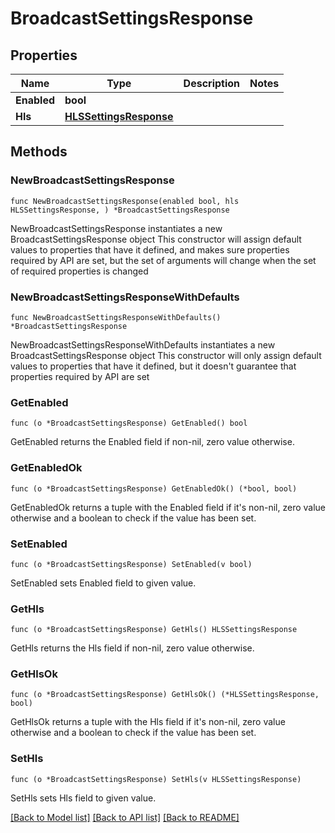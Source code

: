 # BroadcastSettingsResponse

## Properties

Name | Type | Description | Notes
------------ | ------------- | ------------- | -------------
**Enabled** | **bool** |  | 
**Hls** | [**HLSSettingsResponse**](HLSSettingsResponse.md) |  | 

## Methods

### NewBroadcastSettingsResponse

`func NewBroadcastSettingsResponse(enabled bool, hls HLSSettingsResponse, ) *BroadcastSettingsResponse`

NewBroadcastSettingsResponse instantiates a new BroadcastSettingsResponse object
This constructor will assign default values to properties that have it defined,
and makes sure properties required by API are set, but the set of arguments
will change when the set of required properties is changed

### NewBroadcastSettingsResponseWithDefaults

`func NewBroadcastSettingsResponseWithDefaults() *BroadcastSettingsResponse`

NewBroadcastSettingsResponseWithDefaults instantiates a new BroadcastSettingsResponse object
This constructor will only assign default values to properties that have it defined,
but it doesn't guarantee that properties required by API are set

### GetEnabled

`func (o *BroadcastSettingsResponse) GetEnabled() bool`

GetEnabled returns the Enabled field if non-nil, zero value otherwise.

### GetEnabledOk

`func (o *BroadcastSettingsResponse) GetEnabledOk() (*bool, bool)`

GetEnabledOk returns a tuple with the Enabled field if it's non-nil, zero value otherwise
and a boolean to check if the value has been set.

### SetEnabled

`func (o *BroadcastSettingsResponse) SetEnabled(v bool)`

SetEnabled sets Enabled field to given value.


### GetHls

`func (o *BroadcastSettingsResponse) GetHls() HLSSettingsResponse`

GetHls returns the Hls field if non-nil, zero value otherwise.

### GetHlsOk

`func (o *BroadcastSettingsResponse) GetHlsOk() (*HLSSettingsResponse, bool)`

GetHlsOk returns a tuple with the Hls field if it's non-nil, zero value otherwise
and a boolean to check if the value has been set.

### SetHls

`func (o *BroadcastSettingsResponse) SetHls(v HLSSettingsResponse)`

SetHls sets Hls field to given value.



[[Back to Model list]](../README.md#documentation-for-models) [[Back to API list]](../README.md#documentation-for-api-endpoints) [[Back to README]](../README.md)


